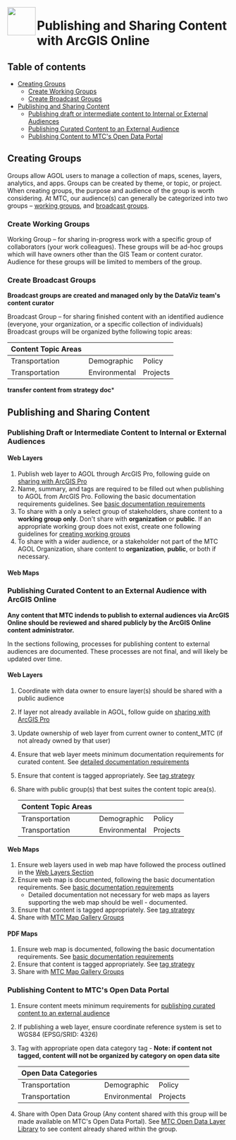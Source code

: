 
<a href="url"><img src="http://gis.mtc.ca.gov/mtcimages/mtcgisLogo.png" align="left" height="64" width="64" ></a>

# Publishing and Sharing Content with ArcGIS Online

## Table of contents
- [Creating Groups](#creating-groups)
    - [Create Working Groups](#create-working-groups)
    - [Create Broadcast Groups](#create-broadcast-groups)
- [Publishing and Sharing Content](#publishing-and-sharing-content)
    - [Publishing draft or intermediate content to Internal or External Audiences](#publishing-draft-or-intermediate-content-to-internal-or-external-audiences)
    - [Publishing Curated Content to an External Audience](#publishing-curated-content-to-an-external-audience)
    - [Publishing Content to MTC's Open Data Portal](#publishing-content-to-mtcs-open-data-portal)

## Creating Groups 

Groups allow AGOL users to manage a collection of maps, scenes, layers, analytics, and apps. Groups can be created by theme, or topic, or project. When creating groups, the purpose and audience of the group is worth considering. At MTC, our audience(s) can generally be categorized into two groups – [working groups](#create-working-groups), and [broadcast groups](#create-broadcast-groups).

### Create Working Groups

Working Group – for sharing in-progress work with a specific group of collaborators (your work colleagues). These groups will be ad-hoc groups which will have owners other than the GIS Team or content curator. Audience for these groups will be limited to members of the group.

### Create Broadcast Groups 

**Broadcast groups are created and managed only by the DataViz team's content curator**

Broadcast Group – for sharing finished content with an identified audience (everyone, your organization, or a specific collection of individuals) Broadcast groups will be organized bythe following topic areas: 

   | Content Topic Areas  |               |          |
   |----------------------|---------------|----------|
   | Transportation       | Demographic   | Policy   |
   | Transportation       | Environmental | Projects |

**transfer content from strategy doc***

## Publishing and Sharing Content 

### Publishing Draft or Intermediate Content to Internal or External Audiences

#### Web Layers

1. Publish web layer to AGOL through ArcGIS Pro, following guide on [sharing with ArcGIS Pro](https://github.com/BayAreaMetro/DataVizSOP/blob/master/SpatialAnalysisMapping/AGOLTechnicalResources.md#publishing-web-layers-to-agol-with-arcgis-pro)
2. Name, summary, and tags are required to be filled out when publishing to AGOL from ArcGIS Pro. Following the basic documentation requirements guidelines. See [basic documentation requirements](https://github.com/BayAreaMetro/DataVizSOP/blob/master/SpatialAnalysisMapping/Documentation.md#basic-documentation)
3. To share with a only a select group of stakeholders, share content to a **working group only**. Don't share with **organization** or **public**. If an appropriate working group does not exist, create one following guidelines for [creating working groups](#create-working-group) 
4. To share with a wider audience, or a stakeholder not part of the MTC AGOL Organization, share content to **organization**, **public**, or both if necessary. 

#### Web Maps 

### Publishing Curated Content to an External Audience with ArcGIS Online

**Any content that MTC indends to publish to external audiences via ArcGIS Online should be reviewed and shared publicly by the ArcGIS Online content administrator.**    

In the sections following, processes for publishing content to external audiences are documented. These processes are not final, and will likely be updated over time.

#### Web Layers

1. Coordinate with data owner to ensure layer(s) should be shared with a public audience
2. If layer not already available in AGOL, follow guide on [sharing with ArcGIS Pro](https://github.com/BayAreaMetro/DataVizSOP/blob/master/SpatialAnalysisMapping/AGOLTechnicalResources.md#publishing-web-layers-to-agol-with-arcgis-pro)
3. Update ownership of web layer from current owner to content_MTC (if not already owned by that user)
4. Ensure that web layer meets minimum documentation requirements for curated content. See [detailed documentation requirements](https://github.com/BayAreaMetro/DataVizSOP/blob/master/SpatialAnalysisMapping/Documentation.md#detailed-documentation)
5. Ensure that content is tagged appropriately. See [tag strategy](https://mtcdrive.app.box.com/file/198480762097)
6. Share with public group(s) that best suites the content topic area(s). 

   | Content Topic Areas  |               |          |
   |----------------------|---------------|----------|
   | Transportation       | Demographic   | Policy   |
   | Transportation       | Environmental | Projects |

#### Web Maps

1. Ensure web layers used in web map have followed the process outlined in the [Web Layers Section](#web-layers)
2. Ensure web map is documented, following the basic documentation requirements. See [basic documentation requirements](https://github.com/BayAreaMetro/DataVizSOP/blob/master/SpatialAnalysisMapping/Documentation.md#basic-documentation)
    - Detailed documentation not necessary for web maps as layers supporting the web map should be well - documented.
3. Ensure that content is tagged appropriately. See [tag strategy](https://mtcdrive.app.box.com/file/198480762097)
4. Share with [MTC Map Gallery Groups](http://mtc.maps.arcgis.com/home/group.html?id=4bb2944ff35348c3847859b48d28336d#overview)

#### PDF Maps

1. Ensure web map is documented, following the basic documentation requirements. See [basic documentation requirements](https://github.com/BayAreaMetro/DataVizSOP/blob/master/SpatialAnalysisMapping/Documentation.md#basic-documentation)
2. Ensure that content is tagged appropriately. See [tag strategy](https://mtcdrive.app.box.com/file/198480762097)
3. Share with [MTC Map Gallery Groups](http://mtc.maps.arcgis.com/home/group.html?id=4bb2944ff35348c3847859b48d28336d#overview)

### Publishing Content to MTC's Open Data Portal 

1. Ensure content meets minimum requirements for [publishing curated content to an external audience](#publishing-curated-content-to-an-external-audience-with-arcgis-online)
2. If publishing a web layer, ensure coordinate reference system is set to WGS84 (EPSG/SRID: 4326) 
3. Tag with appropriate open data category tag - **Note: if content not tagged, content will not be organized by category on open data site**

   | Open Data Categories |               |          |
   |----------------------|---------------|----------|
   | Transportation       | Demographic   | Policy   |
   | Transportation       | Environmental | Projects |

4. Share with Open Data Group (Any content shared with this group will be made available on MTC's Open Data Portal). See [MTC Open Data Layer Library](http://mtc.maps.arcgis.com/home/group.html?id=354e5d5c541c46a985891de9bfaa9703#overview) to see content already shared within the group.